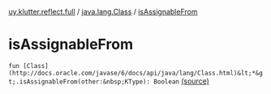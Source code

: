 [uy.klutter.reflect.full](../index.md) / [java.lang.Class](index.md) / [isAssignableFrom](.)


# isAssignableFrom

`fun [Class](http://docs.oracle.com/javase/6/docs/api/java/lang/Class.html)&lt;*&gt;.isAssignableFrom(other:&nbsp;KType): Boolean` [(source)](https://github.com/kohesive/klutter/blob/master/reflect-full-jdk6/src/main/kotlin/uy/klutter/reflect/full/Types.kt#L35)



